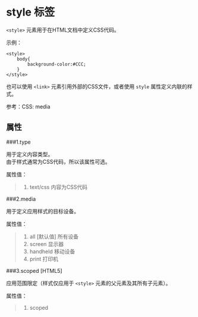 style 标签
==========

`<style>` 元素用于在HTML文档中定义CSS代码。

示例：

	<style>
		body{
			background-color:#CCC;
		}
	</style>

也可以使用 `<link>` 元素引用外部的CSS文件，或者使用 `style` 属性定义内联的样式。

参考：CSS: media

属性
----

###1.type

用于定义内容类型。  
由于样式通常为CSS代码，所以该属性可选。

属性值：
>1. text/css 内容为CSS代码

###2.media

用于定义应用样式的目标设备。

属性值：
>1. all [默认值] 所有设备
>2. screen 显示器
>3. handheld 移动设备
>4. print 打印机

###3.scoped [HTML5]

应用范围限定（样式仅应用于 `<style>` 元素的父元素及其所有子元素）。

属性值：
>1. scoped